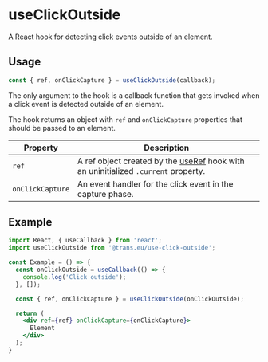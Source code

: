 # useClickOutside

A React hook for detecting click events outside of an element.


## Usage

```jsx
const { ref, onClickCapture } = useClickOutside(callback);
```

The only argument to the hook is a callback function that gets invoked when a click event is detected outside of an element.

The hook returns an object with `ref` and `onClickCapture` properties that should be passed to an element.

Property         | Description
---------------- | ------------
`ref`            | A ref object created by the [useRef](https://reactjs.org/docs/hooks-reference.html#useref) hook with an uninitialized `.current` property.
`onClickCapture` | An event handler for the click event in the capture phase.


## Example

```jsx
import React, { useCallback } from 'react';
import useClickOutside from '@trans.eu/use-click-outside';

const Example = () => {
  const onClickOutside = useCallback(() => {
    console.log('Click outside');
  }, []);

  const { ref, onClickCapture } = useClickOutside(onClickOutside);

  return (
    <div ref={ref} onClickCapture={onClickCapture}>
      Element
    </div>
  );
}
```
